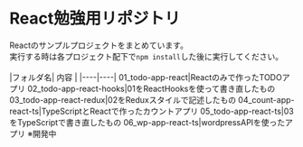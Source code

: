 # React勉強用リポジトリ
Reactのサンプルプロジェクトをまとめています。
<br>
実行する時は各プロジェクト配下で`npm install`した後に実行してください。
<br>
<br>
|フォルダ名| 内容 |
|----|----|
01_todo-app-react|Reactのみで作ったTODOアプリ
02_todo-app-react-hooks|01をReactHooksを使って書き直したもの
03_todo-app-react-redux|02をReduxスタイルで記述したもの
04_count-app-react-ts|TypeScriptとReactで作ったカウントアプリ
05_todo-app-react-ts|03をTypeScriptで書き直したもの
06_wp-app-react-ts|wordpressAPIを使ったアプリ ※開発中
